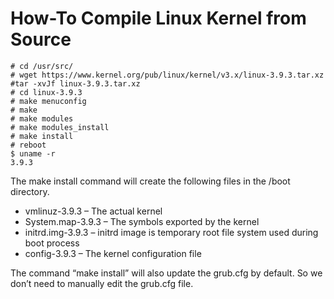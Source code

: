 # How-To Compile Linux Kernel from Source

```
# cd /usr/src/
# wget https://www.kernel.org/pub/linux/kernel/v3.x/linux-3.9.3.tar.xz
#tar -xvJf linux-3.9.3.tar.xz
# cd linux-3.9.3
# make menuconfig
# make
# make modules
# make modules_install
# make install
# reboot
$ uname -r
3.9.3
```
The make install command will create the following files in the /boot directory.

* vmlinuz-3.9.3 – The actual kernel
* System.map-3.9.3 – The symbols exported by the kernel
* initrd.img-3.9.3 – initrd image is temporary root file system used during boot process
* config-3.9.3 – The kernel configuration file

The command “make install” will also update the grub.cfg by default. So we don’t need to manually edit the grub.cfg file.

